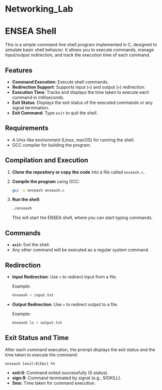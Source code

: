 # Networking_Lab

# ENSEA Shell

This is a simple command-line shell program implemented in C, designed to simulate basic shell behavior. It allows you to execute commands, manage input/output redirection, and track the execution time of each command. 

## Features
- **Command Execution**: Execute shell commands.
- **Redirection Support**: Supports input (`<`) and output (`>`) redirection.
- **Execution Time**: Tracks and displays the time taken to execute each command in milliseconds.
- **Exit Status**: Displays the exit status of the executed commands or any signal termination.
- **Exit Command**: Type `exit` to quit the shell.

## Requirements
- A Unix-like environment (Linux, macOS) for running the shell.
- GCC compiler for building the program.

## Compilation and Execution

1. **Clone the repository or copy the code** into a file called `enseash.c`.

2. **Compile the program** using GCC:
   ```bash
   gcc -o enseash enseash.c
   ```

3. **Run the shell**:
   ```bash
   ./enseash
   ```

   This will start the ENSEA shell, where you can start typing commands.

## Commands

- **`exit`**: Exit the shell.
- Any other command will be executed as a regular system command.

## Redirection

- **Input Redirection**: Use `<` to redirect input from a file.
  
  Example:
  ```bash
  enseash > input.txt
  ```

- **Output Redirection**: Use `>` to redirect output to a file.

  Example:
  ```bash
  enseash ls > output.txt
  ```

## Exit Status and Time

After each command execution, the prompt displays the exit status and the time taken to execute the command:

```
enseash [exit:0|5ms] %%
```

- **exit:0**: Command exited successfully (0 status).
- **sign:9**: Command terminated by signal (e.g., SIGKILL).
- **5ms**: Time taken for command execution.

